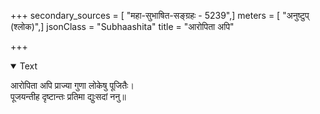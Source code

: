 +++
secondary_sources = [ "महा-सुभाषित-सङ्ग्रहः - 5239",]
meters = [ "अनुष्टुप् (श्लोक)",]
jsonClass = "Subhaashita"
title = "आरोपिता अपि"

+++

<details open><summary>Text</summary>

आरोपिता अपि प्राज्या गुणा लोकेषु पूजितैः।  
पूजयन्तीह दृष्टान्तः प्रतिमा द्युःसदां ननु॥
</details>
